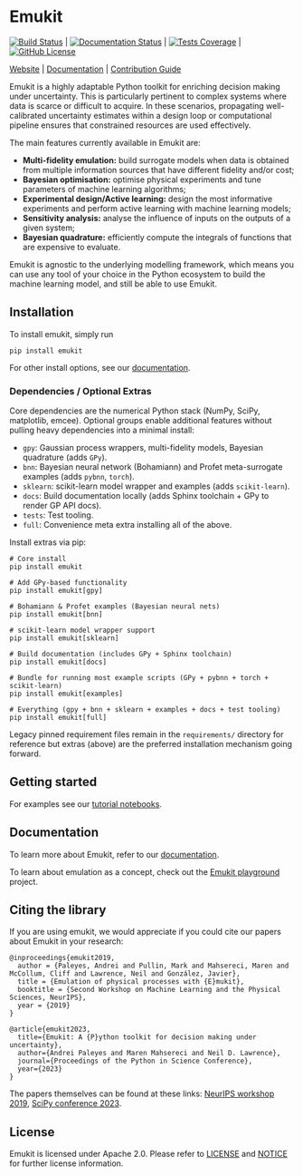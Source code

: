 # Emukit

[![Build Status](https://github.com/EmuKit/emukit/workflows/Tests/badge.svg)](https://github.com/EmuKit/emukit/actions?query=workflow%3ATests) |
[![Documentation Status](https://readthedocs.org/projects/emukit/badge/?version=latest)](https://emukit.readthedocs.io/en/latest/?badge=latest) |
[![Tests Coverage](https://codecov.io/gh/emukit/emukit/branch/main/graph/badge.svg)](https://codecov.io/gh/emukit/emukit) |
[![GitHub License](https://img.shields.io/github/license/emukit/emukit.svg)](https://github.com/emukit/emukit/blob/main/LICENSE)

[Website](https://emukit.github.io/) |
[Documentation](https://emukit.readthedocs.io/) |
[Contribution Guide](CONTRIBUTING.md)

Emukit is a highly adaptable Python toolkit for enriching decision making under uncertainty. This is particularly pertinent to complex systems where data is scarce or difficult to acquire. In these scenarios, propagating well-calibrated uncertainty estimates within a design loop or computational pipeline ensures that constrained resources are used effectively.

The main features currently available in Emukit are:

* **Multi-fidelity emulation:** build surrogate models when data is obtained from multiple information sources that have different fidelity and/or cost;
* **Bayesian optimisation:** optimise physical experiments and tune parameters of machine learning algorithms;
* **Experimental design/Active learning:** design the most informative experiments and perform active learning with machine learning models;
* **Sensitivity analysis:** analyse the influence of inputs on the outputs of a given system;
* **Bayesian quadrature:** efficiently compute the integrals of functions that are expensive to evaluate.

Emukit is agnostic to the underlying modelling framework, which means you can use any tool of your choice in the Python ecosystem to build the machine learning model, and still be able to use Emukit.

## Installation

To install emukit, simply run
```
pip install emukit
```

For other install options, see our [documentation](https://emukit.readthedocs.io/en/latest/installation.html).

### Dependencies / Optional Extras
Core dependencies are the numerical Python stack (NumPy, SciPy, matplotlib, emcee). Optional groups enable additional features without pulling heavy dependencies into a minimal install:

- `gpy`: Gaussian process wrappers, multi-fidelity models, Bayesian quadrature (adds `GPy`).
- `bnn`: Bayesian neural network (Bohamiann) and Profet meta-surrogate examples (adds `pybnn`, `torch`).
- `sklearn`: scikit-learn model wrapper and examples (adds `scikit-learn`).
- `docs`: Build documentation locally (adds Sphinx toolchain + GPy to render GP API docs).
- `tests`: Test tooling.
- `full`: Convenience meta extra installing all of the above.

Install extras via pip:
```
# Core install
pip install emukit

# Add GPy-based functionality
pip install emukit[gpy]

# Bohamiann & Profet examples (Bayesian neural nets)
pip install emukit[bnn]

# scikit-learn model wrapper support
pip install emukit[sklearn]

# Build documentation (includes GPy + Sphinx toolchain)
pip install emukit[docs]

# Bundle for running most example scripts (GPy + pybnn + torch + scikit-learn)
pip install emukit[examples]

# Everything (gpy + bnn + sklearn + examples + docs + test tooling)
pip install emukit[full]
```
Legacy pinned requirement files remain in the `requirements/` directory for reference but extras (above) are the preferred installation mechanism going forward.

## Getting started
For examples see our [tutorial notebooks](http://nbviewer.jupyter.org/github/emukit/emukit/blob/main/notebooks/index.ipynb).

## Documentation
To learn more about Emukit, refer to our [documentation](https://emukit.readthedocs.io).

To learn about emulation as a concept, check out the [Emukit playground](https://github.com/amzn/Emukit-playground) project.

## Citing the library

If you are using emukit, we would appreciate if you could cite our papers about Emukit in your research:

    @inproceedings{emukit2019,
      author = {Paleyes, Andrei and Pullin, Mark and Mahsereci, Maren and McCollum, Cliff and Lawrence, Neil and González, Javier},
      title = {Emulation of physical processes with {E}mukit},
      booktitle = {Second Workshop on Machine Learning and the Physical Sciences, NeurIPS},
      year = {2019}
    }

    @article{emukit2023,
      title={Emukit: A {P}ython toolkit for decision making under uncertainty},
      author={Andrei Paleyes and Maren Mahsereci and Neil D. Lawrence},
      journal={Proceedings of the Python in Science Conference},
      year={2023}
    }

The papers themselves can be found at these links: [NeurIPS workshop 2019](https://arxiv.org/abs/2110.13293), [SciPy conference 2023](https://conference.scipy.org/proceedings/scipy2023/emukit.html).

## License

Emukit is licensed under Apache 2.0. Please refer to [LICENSE](LICENSE) and [NOTICE](NOTICE) for further license information.
